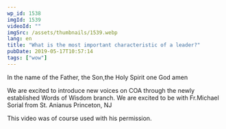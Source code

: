 ```yaml
---
wp_id: 1538
imgId: 1539
videoId: ""
imgSrc: /assets/thumbnails/1539.webp
lang: en
title: "What is the most important characteristic of a leader?"
pubDate: 2019-05-17T10:57:14
tags: ["wow"]
---
```


<!-- page: 6 -->

<p>In the name of the Father, the Son,the Holy Spirit one God amen</p>
<p>We are excited to introduce new voices on COA through the newly established Words of Wisdom branch. We are excited to be with Fr.Michael Sorial from St. Anianus Princeton, NJ</p>
<p>This video was of course used with his permission.</p>
